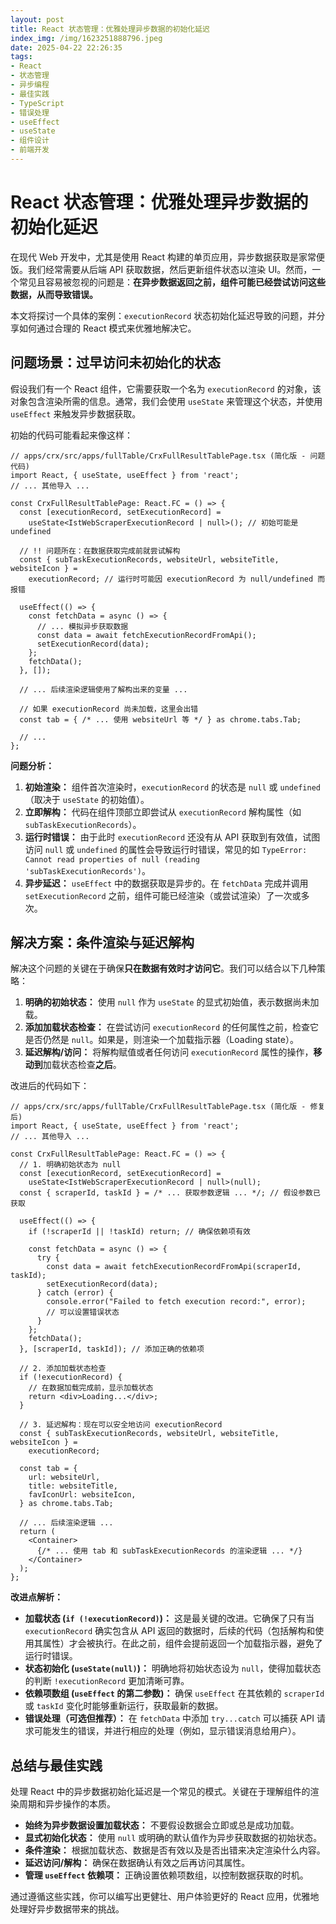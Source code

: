 ```yaml
---
layout: post
title: React 状态管理：优雅处理异步数据的初始化延迟
index_img: /img/1623251888796.jpeg
date: 2025-04-22 22:26:35
tags:
- React
- 状态管理
- 异步编程
- 最佳实践
- TypeScript
- 错误处理
- useEffect
- useState
- 组件设计
- 前端开发
---
```

# React 状态管理：优雅处理异步数据的初始化延迟

在现代 Web 开发中，尤其是使用 React 构建的单页应用，异步数据获取是家常便饭。我们经常需要从后端 API 获取数据，然后更新组件状态以渲染 UI。然而，一个常见且容易被忽视的问题是：**在异步数据返回之前，组件可能已经尝试访问这些数据，从而导致错误。**

本文将探讨一个具体的案例：`executionRecord` 状态初始化延迟导致的问题，并分享如何通过合理的 React 模式来优雅地解决它。

## 问题场景：过早访问未初始化的状态

假设我们有一个 React 组件，它需要获取一个名为 `executionRecord` 的对象，该对象包含渲染所需的信息。通常，我们会使用 `useState` 来管理这个状态，并使用 `useEffect` 来触发异步数据获取。

初始的代码可能看起来像这样：

```tsx
// apps/crx/src/apps/fullTable/CrxFullResultTablePage.tsx (简化版 - 问题代码)
import React, { useState, useEffect } from 'react';
// ... 其他导入 ...

const CrxFullResultTablePage: React.FC = () => {
  const [executionRecord, setExecutionRecord] =
    useState<IstWebScraperExecutionRecord | null>(); // 初始可能是 undefined

  // !! 问题所在：在数据获取完成前就尝试解构
  const { subTaskExecutionRecords, websiteUrl, websiteTitle, websiteIcon } =
    executionRecord; // 运行时可能因 executionRecord 为 null/undefined 而报错

  useEffect(() => {
    const fetchData = async () => {
      // ... 模拟异步获取数据
      const data = await fetchExecutionRecordFromApi();
      setExecutionRecord(data);
    };
    fetchData();
  }, []);

  // ... 后续渲染逻辑使用了解构出来的变量 ...

  // 如果 executionRecord 尚未加载，这里会出错
  const tab = { /* ... 使用 websiteUrl 等 */ } as chrome.tabs.Tab;

  // ...
};

```

**问题分析：**

1. **初始渲染：** 组件首次渲染时，`executionRecord` 的状态是 `null` 或 `undefined`（取决于 `useState` 的初始值）。
2. **立即解构：** 代码在组件顶部立即尝试从 `executionRecord` 解构属性（如 `subTaskExecutionRecords`）。
3. **运行时错误：** 由于此时 `executionRecord` 还没有从 API 获取到有效值，试图访问 `null` 或 `undefined` 的属性会导致运行时错误，常见的如 `TypeError: Cannot read properties of null (reading 'subTaskExecutionRecords')`。
4. **异步延迟：** `useEffect` 中的数据获取是异步的。在 `fetchData` 完成并调用 `setExecutionRecord` 之前，组件可能已经渲染（或尝试渲染）了一次或多次。

## 解决方案：条件渲染与延迟解构

解决这个问题的关键在于确保**只在数据有效时才访问它**。我们可以结合以下几种策略：

1. **明确的初始状态：** 使用 `null` 作为 `useState` 的显式初始值，表示数据尚未加载。
2. **添加加载状态检查：** 在尝试访问 `executionRecord` 的任何属性之前，检查它是否仍然是 `null`。如果是，则渲染一个加载指示器（Loading state）。
3. **延迟解构/访问：** 将解构赋值或者任何访问 `executionRecord` 属性的操作，**移动到**加载状态检查**之后**。

改进后的代码如下：

```tsx
// apps/crx/src/apps/fullTable/CrxFullResultTablePage.tsx (简化版 - 修复后)
import React, { useState, useEffect } from 'react';
// ... 其他导入 ...

const CrxFullResultTablePage: React.FC = () => {
  // 1. 明确初始状态为 null
  const [executionRecord, setExecutionRecord] =
    useState<IstWebScraperExecutionRecord | null>(null);
  const { scraperId, taskId } = /* ... 获取参数逻辑 ... */; // 假设参数已获取

  useEffect(() => {
    if (!scraperId || !taskId) return; // 确保依赖项有效

    const fetchData = async () => {
      try {
        const data = await fetchExecutionRecordFromApi(scraperId, taskId);
        setExecutionRecord(data);
      } catch (error) {
        console.error("Failed to fetch execution record:", error);
        // 可以设置错误状态
      }
    };
    fetchData();
  }, [scraperId, taskId]); // 添加正确的依赖项

  // 2. 添加加载状态检查
  if (!executionRecord) {
    // 在数据加载完成前，显示加载状态
    return <div>Loading...</div>;
  }

  // 3. 延迟解构：现在可以安全地访问 executionRecord
  const { subTaskExecutionRecords, websiteUrl, websiteTitle, websiteIcon } =
    executionRecord;

  const tab = {
    url: websiteUrl,
    title: websiteTitle,
    favIconUrl: websiteIcon,
  } as chrome.tabs.Tab;

  // ... 后续渲染逻辑 ...
  return (
    <Container>
      {/* ... 使用 tab 和 subTaskExecutionRecords 的渲染逻辑 ... */}
    </Container>
  );
};

```

**改进点解析：**

- **加载状态 (`if (!executionRecord)`)：** 这是最关键的改进。它确保了只有当 `executionRecord` 确实包含从 API 返回的数据时，后续的代码（包括解构和使用其属性）才会被执行。在此之前，组件会提前返回一个加载指示器，避免了运行时错误。
- **状态初始化 (`useState(null)`)：** 明确地将初始状态设为 `null`，使得加载状态的判断 `!executionRecord` 更加清晰可靠。
- **依赖项数组 (`useEffect` 的第二参数)：** 确保 `useEffect` 在其依赖的 `scraperId` 或 `taskId` 变化时能够重新运行，获取最新的数据。
- **错误处理（可选但推荐）：** 在 `fetchData` 中添加 `try...catch` 可以捕获 API 请求可能发生的错误，并进行相应的处理（例如，显示错误消息给用户）。

## 总结与最佳实践

处理 React 中的异步数据初始化延迟是一个常见的模式。关键在于理解组件的渲染周期和异步操作的本质。

- **始终为异步数据设置加载状态：** 不要假设数据会立即或总是成功加载。
- **显式初始化状态：** 使用 `null` 或明确的默认值作为异步获取数据的初始状态。
- **条件渲染：** 根据加载状态、数据是否有效以及是否出错来决定渲染什么内容。
- **延迟访问/解构：** 确保在数据确认有效之后再访问其属性。
- **管理 `useEffect` 依赖项：** 正确设置依赖项数组，以控制数据获取的时机。

通过遵循这些实践，你可以编写出更健壮、用户体验更好的 React 应用，优雅地处理好异步数据带来的挑战。